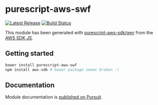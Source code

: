 # purescript-aws-swf

[![Latest Release](https://pursuit.purescript.org/packages/purescript-aws-swf/badge)](https://pursuit.purescript.org/packages/purescript-aws-swf)
[![Build Status](https://app.wercker.com/status/5909b9e96d1080804b17a28f72f87b6b/s/master)](https://app.wercker.com/project/byKey/5909b9e96d1080804b17a28f72f87b6b)

This module has been generated with [purescript-aws-sdk/gen](https://github.com/purescript-aws-sdk/gen) from the [AWS SDK JS](https://github.com/aws/aws-sdk-js).

## Getting started

```sh
bower install purescript-aws-swf
npm install aws-sdk # bower package seems broken :(
```

## Documentation

Module documentation is [published on Pursuit](http://pursuit.purescript.org/packages/purescript-aws-swf).
